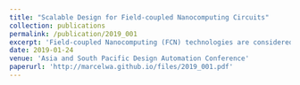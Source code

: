 ```yaml
---
title: "Scalable Design for Field-coupled Nanocomputing Circuits"
collection: publications
permalink: /publication/2019_001
excerpt: 'Field-coupled Nanocomputing (FCN) technologies are considered as a solution to overcome physical boundaries of conventional CMOS approaches. But despite ground breaking advances regarding their physical implementation as e. g. Quantumdot Cellular Automata (QCA), Nanomagnet Logic (NML), and many more, there is an unsettling lack of methods for large-scale design automation of FCN circuits. In fact, design automation for this class of technologies still is in its infancy – heavily relying either on manual labor or automatic methods which are applicable for rather small functionality only. This work presents a design method which – for the first time – allows for the scalable design of FCN circuits that satisfy dedicated constraints of these technologies. The proposed scheme is capable of handling around 40000 gates within seconds while the current state-of-the-art takes hours to handle around 20 gates. This is confirmed by experimental results on the layout level for various established benchmarks libraries.'
date: 2019-01-24
venue: 'Asia and South Pacific Design Automation Conference'
paperurl: 'http://marcelwa.github.io/files/2019_001.pdf'
---
```

